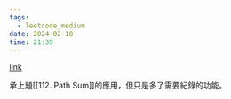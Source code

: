 ```yaml
---
tags:
  - leetcode_medium
date: 2024-02-18
time: 21:39
---
```

[link](https://leetcode.com/problems/path-sum-ii/)

承上題[[112. Path Sum]]的應用，但只是多了需要紀錄的功能。